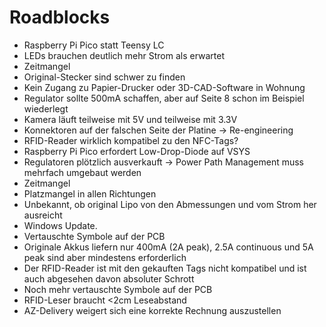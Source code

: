# Roadblocks

- Raspberry Pi Pico statt Teensy LC
- LEDs brauchen deutlich mehr Strom als erwartet
- Zeitmangel
- Original-Stecker sind schwer zu finden
- Kein Zugang zu Papier-Drucker oder 3D-CAD-Software in Wohnung
- Regulator sollte 500mA schaffen, aber auf Seite 8 schon im Beispiel wiederlegt
- Kamera läuft teilweise mit 5V und teilweise mit 3.3V
- Konnektoren auf der falschen Seite der Platine -> Re-engineering
- RFID-Reader wirklich kompatibel zu den NFC-Tags?
- Raspberry Pi Pico erfordert Low-Drop-Diode auf VSYS
- Regulatoren plötzlich ausverkauft -> Power Path Management muss mehrfach umgebaut werden
- Zeitmangel
- Platzmangel in allen Richtungen
- Unbekannt, ob original Lipo von den Abmessungen und vom Strom her ausreicht
- Windows Update.
- Vertauschte Symbole auf der PCB
- Originale Akkus liefern nur 400mA (2A peak), 2.5A continuous und 5A peak sind aber mindestens erforderlich
- Der RFID-Reader ist mit den gekauften Tags nicht kompatibel und ist auch abgesehen davon absoluter Schrott
- Noch mehr vertauschte Symbole auf der PCB
- RFID-Leser braucht <2cm Leseabstand
- AZ-Delivery weigert sich eine korrekte Rechnung auszustellen
